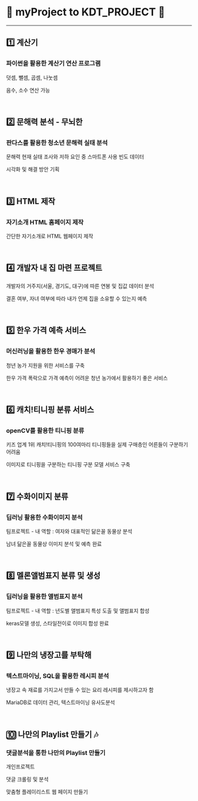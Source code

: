 # 🔹 myProject to KDT_PROJECT 🔹


----------------------------------------------------------
## :one: 계산기
### 파이썬을 활용한 계산기 연산 프로그램
<p>덧셈, 뺄셈, 곱셈, 나눗셈 </p>
<p>음수, 소수 연산 가능</p>
<br>

## :two: 문해력 분석 - 무뇌한
### 판다스를 활용한 청소년 문해력 실태 분석
<p>문해력 현재 실태 조사와 저하 요인 중 스마트폰 사용 빈도 데이터
<p>시각화 및 해결 방안 기획</p>
<br>

## 3️⃣ HTML 제작
### 자기소개 HTML 홈페이지 제작 
<p>간단한 자기소개로 HTML 웹페이지 제작</p>
<br>

## 4️⃣ 개발자 내 집 마련 프로젝트
<p>개발자의 거주지(서울, 경기도, 대구)에 따른 연봉 및 집값 데이터 분석</p>
<p>결혼 여부, 자녀 여부에 따라 내가 언제 집을 소유할 수 있는지 예측</p>
<br>

## 5️⃣ 한우 가격 예측 서비스
### 머신러닝을 활용한 한우 경매가 분석
<p>청년 농가 지원을 위한 서비스를 구축</p>
<p>한우 가격 폭락으로 가격 예측이 어려운 청년 농가에서 활용하기 좋은 서비스</p>
<br>

## 6️⃣ 캐치!티니핑 분류 서비스 
### openCV를 활용한 티니핑 분류
<p>키즈 업계 1위 캐치!티니핑의 100여마리 티니핑들을 실제 구매층인 어른들이 구분하기 어려움</p>
<p>이미지로 티니핑을 구분하는 티니핑 구분 모델 서비스 구축</p>
<br>



## 7️⃣ 수화이미지 분류
### 딥러닝 활용한 수화이미지 분석
<p>팀프로젝트 - 내 역할 : 여자와 대표적인 닮은꼴 동물상 분석</p>
<p>남녀 닮은꼴 동물상 이미지 분석 및 예측 완료</p>
<br>

## 8️⃣ 멜론앨범표지 분류 및 생성
### 딥러닝을 활용한 앨범표지 분석
<p>팀프로젝트 - 내 역할 : 년도별 앨범표지 특성 도출 및 앨범표지 합성</p>
<p>keras모델 생성, 스타일전이로 이미지 합성 완료</p>
<br>

## 9️⃣ 나만의 냉장고를 부탁해
### 텍스트마이닝, SQL을 활용한 레시피 분석
<p>냉장고 속 재료를 가지고서 만들 수 있는 요리 레시피를 제시하고자 함</p>
<p>MariaDB로 데이터 관리, 텍스트마이닝 유사도분석</p>
<br>

## 🔟 나만의 Playlist 만들기 🎶
### 댓글분석을 통한 나만의 Playlist 만들기
<p>개인프로젝트</p>
<p>댓글 크롤링 및 분석</p>
<p>맞춤형 플레이리스트 웹 페이지 만들기</p>
